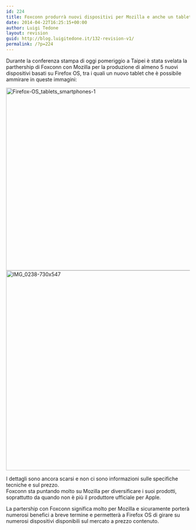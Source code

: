 ```yaml
---
id: 224
title: Foxconn produrrà nuovi dispositivi per Mozilla e anche un tablet!!
date: 2014-04-22T16:25:15+00:00
author: Luigi Tedone
layout: revision
guid: http://blog.luigitedone.it/132-revision-v1/
permalink: /?p=224
---
```

Durante la conferenza stampa di oggi pomeriggio a Taipei è stata svelata la parthership di Foxconn con Mozilla per la produzione di almeno 5 nuovi dispositivi basati su Firefox OS, tra i quali un nuovo tablet che è possibile ammirare in queste immagini:

[<img loading="lazy" class="aligncenter size-full wp-image-133" alt="Firefox-OS_tablets_smartphones-1" src="https://i0.wp.com/blog.luigitedone.it/wp-content/uploads/2013/06/Firefox-OS_tablets_smartphones-11.jpg?resize=750%2C500" width="750" height="500" srcset="https://i0.wp.com/blog.luigitedone.it/wp-content/uploads/2013/06/Firefox-OS_tablets_smartphones-11.jpg?w=3456 3456w, https://i0.wp.com/blog.luigitedone.it/wp-content/uploads/2013/06/Firefox-OS_tablets_smartphones-11.jpg?resize=300%2C200 300w, https://i0.wp.com/blog.luigitedone.it/wp-content/uploads/2013/06/Firefox-OS_tablets_smartphones-11.jpg?resize=1024%2C682 1024w, https://i0.wp.com/blog.luigitedone.it/wp-content/uploads/2013/06/Firefox-OS_tablets_smartphones-11.jpg?w=1500 1500w, https://i0.wp.com/blog.luigitedone.it/wp-content/uploads/2013/06/Firefox-OS_tablets_smartphones-11.jpg?w=2250 2250w" sizes="(max-width: 750px) 100vw, 750px" data-recalc-dims="1" />](https://i0.wp.com/blog.luigitedone.it/wp-content/uploads/2013/06/Firefox-OS_tablets_smartphones-11.jpg)[<img loading="lazy" class="aligncenter size-full wp-image-134" alt="IMG_0238-730x547" src="https://i1.wp.com/blog.luigitedone.it/wp-content/uploads/2013/06/IMG_0238-730x5471.jpg?resize=730%2C547" width="730" height="547" srcset="https://i1.wp.com/blog.luigitedone.it/wp-content/uploads/2013/06/IMG_0238-730x5471.jpg?resize=730%2C5471 730w, https://i1.wp.com/blog.luigitedone.it/wp-content/uploads/2013/06/IMG_0238-730x5471.jpg?resize=300%2C224 300w" sizes="(max-width: 730px) 100vw, 730px" data-recalc-dims="1" />](https://i1.wp.com/blog.luigitedone.it/wp-content/uploads/2013/06/IMG_0238-730x5471.jpg)

I dettagli sono ancora scarsi e non ci sono informazioni sulle specifiche tecniche e sul prezzo.  
Foxconn sta puntando molto su Mozilla per diversificare i suoi prodotti, soprattutto da quando non è più il produttore ufficiale per Apple.

La partership con Foxconn significa molto per Mozilla e sicuramente porterà numerosi benefici a breve termine e permetterà a Firefox OS di girare su numerosi dispositivi disponibili sul mercato a prezzo contenuto.